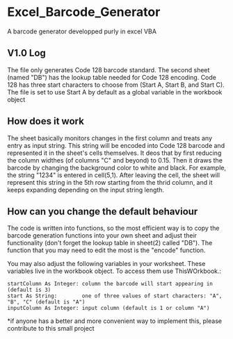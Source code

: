 # Excel_Barcode_Generator
A barcode generator developped purly in excel VBA

## V1.0 Log
The file only generates Code 128 barcode standard.
The second sheet (named "DB") has the lookup table needed for Code 128 encoding.
Code 128 has three start characters to choose from (Start A, Start B, and Start C). The file is set to use Start A by default as a global variable in the workbook object

## How does it work
The sheet basically monitors changes in the first column and treats any entry as input string. This string will be encoded into Code 128 barcode and represented it in the sheet's cells themselves.
It deos that by first reducing the column widthes (of columns "C" and beyond) to 0.15. Then it draws the barcode by changing the background color to white and black.
For example, the string "1234" is entered in cell(5,1). After leaving the cell, the sheet will represent this string in the 5th row starting from the thrid column, and it keeps expanding depending on the input string length.

## How can you change the default behaviour
The code is written into functions, so the most efficient way is to copy the barcode generation functions into your own sheet and adjust their functionality (don't forget the lookup table in sheet(2) called "DB"). The function that you may need to edit the most is the "encode" function.

You may also adjust the following variables in your worksheet. These variables live in the workbook object. To access them use ThisWOrkbook.<variableName>:
```VB
startColumn As Integer: column the barcode will start appearing in (default is 3)
start As String:		one of three values of start characters: "A", "B", "C" (default is "A")
inputColumn As Integer:	input column (default is 1 or column "A")
```

*if anyone has a better and more convenient way to implement this, please contribute to this small project
